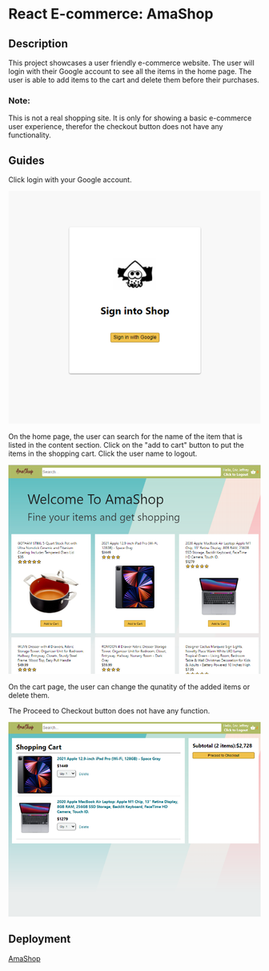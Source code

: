 # React E-commerce: AmaShop

## Description

This project showcases a user friendly e-commerce website. The user will login with their Google account to see all the items in the home page. The user is able to add items to the cart and delete them before their purchases.

### Note: 

This is not a real shopping site. It is only for showing a basic e-commerce user experience, therefor the checkout button does not have any functionality.

## Guides

Click login with your Google account.

!["Login page"](./public/screenshot1.PNG)

On the home page, the user can search for the name of the item that is listed in the content section. Click on the "add to cart" button to put the items in the shopping cart. Click the user name to logout.

!["Home Page"](./public/screenshot2.PNG)

On the cart page, the user can change the qunatity of the added items or delete them.

The Proceed to Checkout button does not have any function.

!["Cart Page"](./public/screenshot3.PNG)

## Deployment

[AmaShop](https://clone-dc0c9.web.app/)